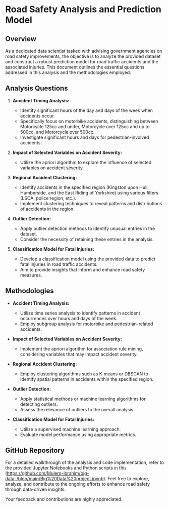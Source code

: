 # Road Safety Analysis and Prediction Model

## Overview

As a dedicated data scientist tasked with advising government agencies on road safety improvements, the objective is to analyze the provided dataset and construct a robust prediction model for road traffic accidents and the associated injuries. This document outlines the essential questions addressed in this analysis and the methodologies employed.

## Analysis Questions

1. **Accident Timing Analysis:**
   - Identify significant hours of the day and days of the week when accidents occur.
   - Specifically focus on motorbike accidents, distinguishing between Motorcycle 125cc and under, Motorcycle over 125cc and up to 500cc, and Motorcycle over 500cc.
   - Investigate significant hours and days for pedestrian-involved accidents.

2. **Impact of Selected Variables on Accident Severity:**
   - Utilize the apriori algorithm to explore the influence of selected variables on accident severity.

3. **Regional Accident Clustering:**
   - Identify accidents in the specified region (Kingston upon Hull, Humberside, and the East Riding of Yorkshire) using various filters (LSOA, police region, etc.).
   - Implement clustering techniques to reveal patterns and distributions of accidents in the region.

4. **Outlier Detection:**
   - Apply outlier detection methods to identify unusual entries in the dataset.
   - Consider the necessity of retaining these entries in the analysis.

5. **Classification Model for Fatal Injuries:**
   - Develop a classification model using the provided data to predict fatal injuries in road traffic accidents.
   - Aim to provide insights that inform and enhance road safety measures.

## Methodologies

- **Accident Timing Analysis:**
  - Utilize time series analysis to identify patterns in accident occurrences over hours and days of the week.
  - Employ subgroup analysis for motorbike and pedestrian-related accidents.

- **Impact of Selected Variables on Accident Severity:**
  - Implement the apriori algorithm for association rule mining, considering variables that may impact accident severity.

- **Regional Accident Clustering:**
  - Employ clustering algorithms such as K-means or DBSCAN to identify spatial patterns in accidents within the specified region.

- **Outlier Detection:**
  - Apply statistical methods or machine learning algorithms for detecting outliers.
  - Assess the relevance of outliers to the overall analysis.

- **Classification Model for Fatal Injuries:**
  - Utilize a supervised machine learning approach.
  - Evaluate model performance using appropriate metrics.

## GitHub Repository

For a detailed walkthrough of the analysis and code implementation, refer to the provided Jupyter Notebooks and Python scripts in this (https://github.com/Mulero-ibrahim/big-data-/blob/main/Big%20Data%20project.ipynb). Feel free to explore, analyze, and contribute to the ongoing efforts to enhance road safety through data-driven insights.

Your feedback and contributions are highly appreciated.

